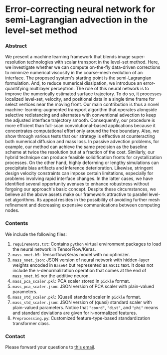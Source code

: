 # Error-correcting neural network for semi-Lagrangian advection in the level-set method

### Abstract

We present a machine learning framework that blends image super-resolution technologies with scalar transport in the level-set method.  Here, we investigate whether we can compute on-the-fly data-driven corrections to minimize numerical viscosity in the coarse-mesh evolution of an interface.  The proposed system's starting point is the semi-Lagrangian formulation.  And, to reduce numerical dissipation, we introduce an error-quantifying multilayer perceptron.  The role of this neural network is to improve the numerically estimated surface trajectory.  To do so, it processes localized level-set, velocity, and positional data in a single time frame for select vertices near the moving front.  Our main contribution is thus a novel machine-learning-augmented transport algorithm that operates alongside selective redistancing and alternates with conventional advection to keep the adjusted interface trajectory smooth.  Consequently, our procedure is more efficient than full-scan convolutional-based applications because it concentrates computational effort only around the free boundary.  Also, we show through various tests that our strategy is effective at counteracting both numerical diffusion and mass loss.  In passive advection problems, for example, our method can achieve the same precision as the baseline scheme at twice the resolution but at a fraction of the cost.  Similarly, our hybrid technique can produce feasible solidification fronts for crystallization processes.  On the other hand, highly deforming or lengthy simulations can precipitate bias artifacts and inference deterioration.  Likewise, stringent design velocity constraints can impose certain limitations, especially for problems involving rapid interface changes.  In the latter cases, we have identified several opportunity avenues to enhance robustness without forgoing our approach's basic concept.  Despite these circumstances, we believe all the above assets make our framework attractive to parallel level-set algorithms.  Its appeal resides in the possibility of avoiding further mesh refinement and decreasing expensive communications between computing nodes.

### Contents

We include the following files:
1. `requirements.txt`: Contains `python` virtual environment packages to load the neural network in TensorFlow/Keras.
2. `mass_nnet.h5`: Tensorflow/Keras model with no optimizer.
3. `mass_nnet.json`: JSON version of neural network with hidden-layer weights encoded in `Base64` but represented as `ASCII` text.  It does not include the `h`-denormalization operation that comes at the end of `mass_nnet.h5` nor the additive neuron.
4. `mass_pca_scaler.pkl`: PCA scaler stored in `pickle` format.
5. `mass_pca_scaler.json`: JSON version of PCA scaler with plain-valued parameters.
6. `mass_std_scaler.pkl`: (Quasi) standard scaler in `pickle` format.
7. `mass_std_scaler.json`: JSON version of (quasi) standard scaler with plain-valued parameters.  Notice that `"coord"`, `"dist"`, and `"phi"` means and standard deviations are given for `h`-normalized features.
8. `Preprocessing.py`: Customized feature-type-based standardization transformer class.

### Contact

Please forward your questions to [this email](mailto:lal@cs.ucsb.edu).
